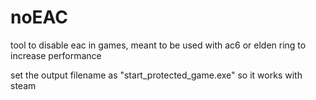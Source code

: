 # noEAC
tool to disable eac in games, meant to be used with ac6 or elden ring to increase performance

set the output filename as "start_protected_game.exe" so it works with steam
